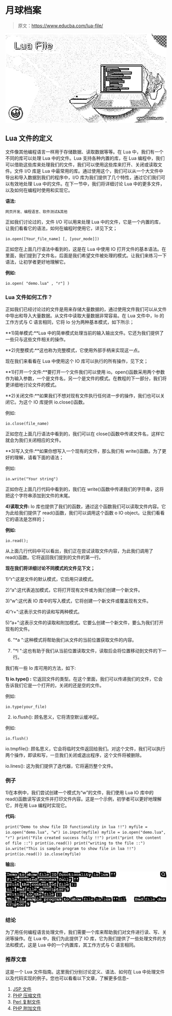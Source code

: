 # 月球档案

> 原文：<https://www.educba.com/lua-file/>

![Lua File](img/23ff97af27a47eaffdff70d1263d006c.png)



## Lua 文件的定义

文件像其他编程语言一样用于存储数据、读取数据等等。在 Lua 中，我们有一个不同的库可以处理 Lua 中的文件。Lua 支持各种内置的库，在 Lua 编程中，我们可以借助这些库来处理我们的文件，我们可以使用这些库来打开、关闭或读取文件。文件 I/O 库是 Lua 中最常用的库。通过使用这个，我们可以从一个大文件中导出和导入数据到我们的程序中，I/O 库为我们提供了几个特性，通过它们我们可以有效地处理 Lua 中的文件。在下一节中，我们将详细讨论 Lua 中的更多文件，以及如何在编程时使用和实现它。

**语法:**

<small>网页开发、编程语言、软件测试&其他</small>

正如我们讨论过的，文件 I/O 可以用来处理 Lua 中的文件，它是一个内置的库，让我们看看它的语法，如何在编程时使用它，详见下文；

`io.open([Your_file_name] [, [your_mode]])`

正如您在上面几行语法中看到的，这是在 Lua 中使用 IO 打开文件的基本语法。在里面，我们提到了文件名，后面是我们希望文件被处理的模式。让我们来练习一下语法，让初学者更好地理解它。

**例如:**

`io.open( "demo.lua" , "r"] )`

### Lua 文件如何工作？

正如我们已经讨论过的文件是用来存储大量数据的，通过使用文件我们可以从文件中导出和导入大量数据。从文件中读取大量数据非常容易。在 Lua 文件中，Io 的工作方式与 C 语言相同，它将 Io 分为两种基本模式，如下所示；

**1)简单模式:**Lua 中的简单模式处理当前的输入输出文件。它还为我们提供了一些只与这些文件相关的操作。

**2)完整模式:**这也称为完整模式，它使用外部手柄来实现这一点。

现在我们来看看在 Lua 中使用这个 IO 库可以执行的所有操作，见下文；

**1)打开一个文件:**要打开一个文件我们可以使用 io。open()函数采用两个参数作为输入参数，一个是文件名，另一个是文件的模式。在教程的下一部分，我们将更详细地讨论文件的模式。

**2)关闭文件:**如果我们不想对现有文件执行任何进一步的操作，我们也可以关闭它。为这个 IO 库提供 io.close()函数。

例如:

`io.close(file_name)`

正如您在上面几行语法中看到的，我们可以在 close()函数中传递文件名，这样它就会为我们关闭相应的文件。

**3)写入文件:**如果你想写入一个现有的文件，那么我们有 write()函数。为了更好的理解，请看下面的语法；

例如:

`io.write("Your string")`

正如你在上面几行代码中看到的，我们在 write()函数中传递我们的字符串，这将把这个字符串添加到文件的末尾。

**4)读取文件:** Io 库也提供了我们的函数，通过这个函数我们可以读取文件内容。它为此给我们提供了 read()函数，我们可以调用这个函数 o IO object。让我们看看它的语法是怎样的；

**例如:**

`io.read();`

从上面几行代码中可以看出，我们正在尝试读取文件内容，为此我们调用了 read()函数。它将返回我们提到的文件的第一行。

**现在我们将详细讨论不同模式的文件见下文；**

1)“r”:这是文件的默认模式，它启用只读模式。

2)“a”:这代表追加模式，它将打开现有文件或为我们创建一个新文件。

3)“w”:这代表 IO 库中的写入模式，它将创建一个新文件或覆盖现有文件。

4)“r+”:这表示文件的读和写两种模式。

5)“a+”:这表示文件的读取和附加模式。它要么创建一个新文件，要么为我们打开现有的文件。

6) "*a ":这种模式将帮助我们从文件的当前位置获取文件的内容。

7) "*l ":这也有助于我们从当前位置读取文件，读取后会将位置移动到文件的下一行。

我们有一些 Io 库可用的方法，如下:

**1) io.type() :** 它返回文件的类型。在这个里面，我们可以传递我们的文件，它会告诉我们它是一个打开的，关闭的还是空的文件。

例如:

`io.type(your_file)`

2) io.flush(): 顾名思义，它将清空默认缓冲区。

例如:

`io.flush()`

io.tmpfile(): 顾名思义，它会将临时文件返回给我们。对这个文件，我们可以执行两个操作，即读和写，一旦我们关闭或退出程序，这个文件将被删除。

io.lines(): 这为我们提供了迭代器，它将遍历整个文件。

### 例子

1)在本例中，我们尝试创建一个模式为“w”的文件，我们使用 Lua IO 库中的 read()函数读写该文件并打印文件内容。这是一个示例，初学者可以更好地理解它，并在用 Lua 编程时实现它。

**代码:**

`print("Demo to show file IO functionality in lua !!")
myfile = io.open("demo.lua", "w")
io.input(myfile)
myfile = io.open("demo.lua", "r")
print("File created success fully !!")
print("print the content of file ::")
print(io.read())
print("writing to the file ::")
io.write("This is sample program to show file in lua !!")
print(io.read())
io.close(myfile)`

**输出:**

![Lua File](img/9cbd4caf4d3354cee20fa1cc0b9f2e10.png)



### 结论

为了用任何编程语言处理文件，我们需要一个库来帮助我们对文件进行读、写、关闭等操作。在 Lua 中，我们为此提供了 IO 库，它为我们提供了一些处理文件的方法和模式，这是 Lua 中的一个内置库，其工作方式与 C 语言相同。

### 推荐文章

这是一个 Lua 文件指南。这里我们分别讨论定义、语法、如何在 Lua 中处理文件以及代码实现的例子。您也可以看看以下文章，了解更多信息–

1.  [JSP 文件](https://www.educba.com/jsp-file/)
2.  [PHP 压缩文件](https://www.educba.com/php-zip-files/)
3.  [Perl 复制文件](https://www.educba.com/perl-copy-file/)
4.  [PHP 附加文件](https://www.educba.com/php-append-file/)






